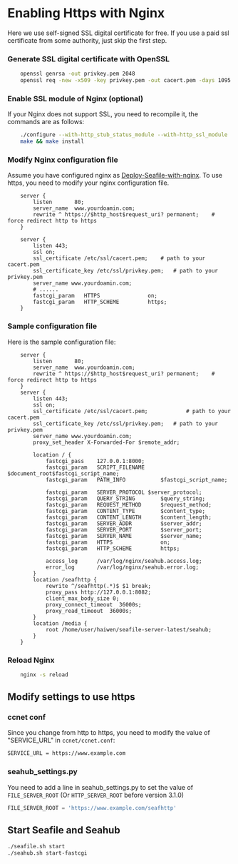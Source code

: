 # Enabling Https with Nginx

Here we use self-signed SSL digital certificate for free. If you use a paid ssl certificate from some authority, just skip the first step.

### Generate SSL digital certificate with OpenSSL
```bash
    openssl genrsa -out privkey.pem 2048
    openssl req -new -x509 -key privkey.pem -out cacert.pem -days 1095
```

### Enable SSL module of Nginx (optional)
If your Nginx does not support SSL, you need to recompile it, the commands are as follows:
```bash
    ./configure --with-http_stub_status_module --with-http_ssl_module
    make && make install
```

### Modify Nginx configuration file

Assume you have configured nginx as
[Deploy-Seafile-with-nginx](deploy_with_nginx.md). To use https, you need to modify your nginx configuration file.
```nginx
    server {
        listen       80;
        server_name  www.yourdoamin.com;
        rewrite ^ https://$http_host$request_uri? permanent;	# force redirect http to https
    }

    server {
        listen 443;
        ssl on;
        ssl_certificate /etc/ssl/cacert.pem;	# path to your cacert.pem
        ssl_certificate_key /etc/ssl/privkey.pem;	# path to your privkey.pem
        server_name www.yourdoamin.com;
        # ......
        fastcgi_param   HTTPS               on;
        fastcgi_param   HTTP_SCHEME         https;
    }
```


### Sample configuration file

Here is the sample configuration file:

```nginx
    server {
        listen       80;
        server_name  www.yourdoamin.com;
        rewrite ^ https://$http_host$request_uri? permanent;	# force redirect http to https
    }
    server {
        listen 443;
        ssl on;
        ssl_certificate /etc/ssl/cacert.pem;            # path to your cacert.pem
        ssl_certificate_key /etc/ssl/privkey.pem;	# path to your privkey.pem
        server_name www.yourdoamin.com;
        proxy_set_header X-Forwarded-For $remote_addr;

        location / {
            fastcgi_pass    127.0.0.1:8000;
            fastcgi_param   SCRIPT_FILENAME     $document_root$fastcgi_script_name;
            fastcgi_param   PATH_INFO           $fastcgi_script_name;

            fastcgi_param   SERVER_PROTOCOL	$server_protocol;
            fastcgi_param   QUERY_STRING        $query_string;
            fastcgi_param   REQUEST_METHOD      $request_method;
            fastcgi_param   CONTENT_TYPE        $content_type;
            fastcgi_param   CONTENT_LENGTH      $content_length;
            fastcgi_param   SERVER_ADDR         $server_addr;
            fastcgi_param   SERVER_PORT         $server_port;
            fastcgi_param   SERVER_NAME         $server_name;
            fastcgi_param   HTTPS               on;
            fastcgi_param   HTTP_SCHEME         https;

            access_log      /var/log/nginx/seahub.access.log;
    	    error_log       /var/log/nginx/seahub.error.log;
        }
        location /seafhttp {
            rewrite ^/seafhttp(.*)$ $1 break;
            proxy_pass http://127.0.0.1:8082;
            client_max_body_size 0;
            proxy_connect_timeout  36000s;
            proxy_read_timeout  36000s;
        }
        location /media {
            root /home/user/haiwen/seafile-server-latest/seahub;
        }
    }
```

### Reload Nginx
```bash
    nginx -s reload
```

## Modify settings to use https

### ccnet conf

Since you change from http to https, you need to modify the value of "SERVICE_URL" in `ccnet/ccnet.conf`:
```bash
SERVICE_URL = https://www.example.com
```

### seahub_settings.py

You need to add a line in seahub_settings.py to set the value of `FILE_SERVER_ROOT` (Or `HTTP_SERVER_ROOT` before version 3.1.0)

```python
FILE_SERVER_ROOT = 'https://www.example.com/seafhttp'
```

## Start Seafile and Seahub

```bash
./seafile.sh start
./seahub.sh start-fastcgi
```
